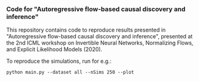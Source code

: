 ### Code for "Autoregressive flow-based causal  discovery and inference"


This repository contains code to reproduce results presented in "Autoregressive flow-based causal  discovery and inference", presented at the 2nd ICML workshop on Invertible Neural Networks, Normalizing Flows, and Explicit Likelihood Models (2020). 

To reproduce the simulations, run for e.g.:

```
python main.py --dataset all --nSims 250 --plot
```


